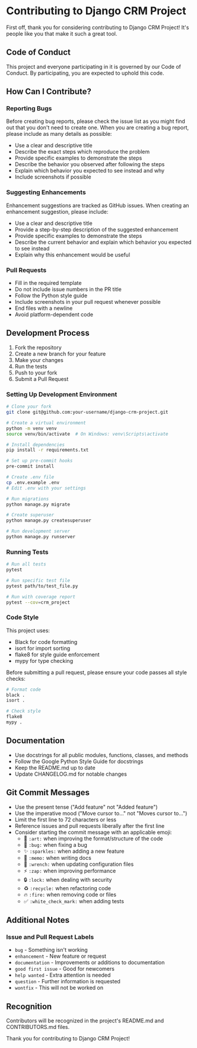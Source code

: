 # Contributing to Django CRM Project

First off, thank you for considering contributing to Django CRM Project! It's people like you that make it such a great tool.

## Code of Conduct

This project and everyone participating in it is governed by our Code of Conduct. By participating, you are expected to uphold this code.

## How Can I Contribute?

### Reporting Bugs

Before creating bug reports, please check the issue list as you might find out that you don't need to create one. When you are creating a bug report, please include as many details as possible:

* Use a clear and descriptive title
* Describe the exact steps which reproduce the problem
* Provide specific examples to demonstrate the steps
* Describe the behavior you observed after following the steps
* Explain which behavior you expected to see instead and why
* Include screenshots if possible

### Suggesting Enhancements

Enhancement suggestions are tracked as GitHub issues. When creating an enhancement suggestion, please include:

* Use a clear and descriptive title
* Provide a step-by-step description of the suggested enhancement
* Provide specific examples to demonstrate the steps
* Describe the current behavior and explain which behavior you expected to see instead
* Explain why this enhancement would be useful

### Pull Requests

* Fill in the required template
* Do not include issue numbers in the PR title
* Follow the Python style guide
* Include screenshots in your pull request whenever possible
* End files with a newline
* Avoid platform-dependent code

## Development Process

1. Fork the repository
2. Create a new branch for your feature
3. Make your changes
4. Run the tests
5. Push to your fork
6. Submit a Pull Request

### Setting Up Development Environment

```bash
# Clone your fork
git clone git@github.com:your-username/django-crm-project.git

# Create a virtual environment
python -m venv venv
source venv/bin/activate  # On Windows: venv\Scripts\activate

# Install dependencies
pip install -r requirements.txt

# Set up pre-commit hooks
pre-commit install

# Create .env file
cp .env.example .env
# Edit .env with your settings

# Run migrations
python manage.py migrate

# Create superuser
python manage.py createsuperuser

# Run development server
python manage.py runserver
```

### Running Tests

```bash
# Run all tests
pytest

# Run specific test file
pytest path/to/test_file.py

# Run with coverage report
pytest --cov=crm_project
```

### Code Style

This project uses:
* Black for code formatting
* isort for import sorting
* flake8 for style guide enforcement
* mypy for type checking

Before submitting a pull request, please ensure your code passes all style checks:

```bash
# Format code
black .
isort .

# Check style
flake8
mypy .
```

## Documentation

* Use docstrings for all public modules, functions, classes, and methods
* Follow the Google Python Style Guide for docstrings
* Keep the README.md up to date
* Update CHANGELOG.md for notable changes

## Git Commit Messages

* Use the present tense ("Add feature" not "Added feature")
* Use the imperative mood ("Move cursor to..." not "Moves cursor to...")
* Limit the first line to 72 characters or less
* Reference issues and pull requests liberally after the first line
* Consider starting the commit message with an applicable emoji:
    * 🎨 `:art:` when improving the format/structure of the code
    * 🐛 `:bug:` when fixing a bug
    * ✨ `:sparkles:` when adding a new feature
    * 📝 `:memo:` when writing docs
    * 🔧 `:wrench:` when updating configuration files
    * ⚡️ `:zap:` when improving performance
    * 🔒 `:lock:` when dealing with security
    * ♻️ `:recycle:` when refactoring code
    * 🔥 `:fire:` when removing code or files
    * ✅ `:white_check_mark:` when adding tests

## Additional Notes

### Issue and Pull Request Labels

* `bug` - Something isn't working
* `enhancement` - New feature or request
* `documentation` - Improvements or additions to documentation
* `good first issue` - Good for newcomers
* `help wanted` - Extra attention is needed
* `question` - Further information is requested
* `wontfix` - This will not be worked on

## Recognition

Contributors will be recognized in the project's README.md and CONTRIBUTORS.md files.

Thank you for contributing to Django CRM Project!